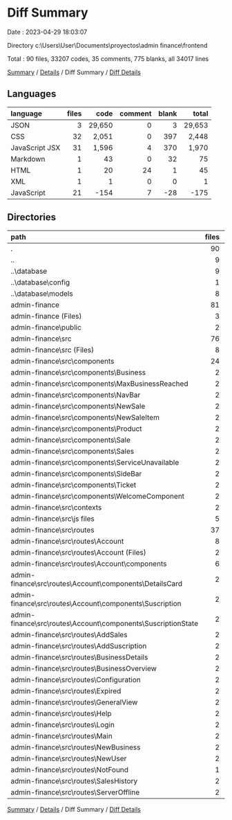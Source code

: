 # Diff Summary

Date : 2023-04-29 18:03:07

Directory c:\\Users\\User\\Documents\\proyectos\\admin finance\\frontend

Total : 90 files,  33207 codes, 35 comments, 775 blanks, all 34017 lines

[Summary](results.md) / [Details](details.md) / Diff Summary / [Diff Details](diff-details.md)

## Languages
| language | files | code | comment | blank | total |
| :--- | ---: | ---: | ---: | ---: | ---: |
| JSON | 3 | 29,650 | 0 | 3 | 29,653 |
| CSS | 32 | 2,051 | 0 | 397 | 2,448 |
| JavaScript JSX | 31 | 1,596 | 4 | 370 | 1,970 |
| Markdown | 1 | 43 | 0 | 32 | 75 |
| HTML | 1 | 20 | 24 | 1 | 45 |
| XML | 1 | 1 | 0 | 0 | 1 |
| JavaScript | 21 | -154 | 7 | -28 | -175 |

## Directories
| path | files | code | comment | blank | total |
| :--- | ---: | ---: | ---: | ---: | ---: |
| . | 90 | 33,207 | 35 | 775 | 34,017 |
| .. | 9 | -335 | 0 | -76 | -411 |
| ..\\database | 9 | -335 | 0 | -76 | -411 |
| ..\\database\\config | 1 | -23 | 0 | -1 | -24 |
| ..\\database\\models | 8 | -312 | 0 | -75 | -387 |
| admin-finance | 81 | 33,542 | 35 | 851 | 34,428 |
| admin-finance (Files) | 3 | 29,668 | 0 | 34 | 29,702 |
| admin-finance\\public | 2 | 45 | 24 | 2 | 71 |
| admin-finance\\src | 76 | 3,829 | 11 | 815 | 4,655 |
| admin-finance\\src (Files) | 8 | 162 | 7 | 24 | 193 |
| admin-finance\\src\\components | 24 | 803 | 0 | 191 | 994 |
| admin-finance\\src\\components\\Business | 2 | 135 | 0 | 36 | 171 |
| admin-finance\\src\\components\\MaxBusinessReached | 2 | 11 | 0 | 2 | 13 |
| admin-finance\\src\\components\\NavBar | 2 | 179 | 0 | 46 | 225 |
| admin-finance\\src\\components\\NewSale | 2 | 79 | 0 | 16 | 95 |
| admin-finance\\src\\components\\NewSaleItem | 2 | 38 | 0 | 9 | 47 |
| admin-finance\\src\\components\\Product | 2 | 64 | 0 | 15 | 79 |
| admin-finance\\src\\components\\Sale | 2 | 68 | 0 | 11 | 79 |
| admin-finance\\src\\components\\Sales | 2 | 28 | 0 | 7 | 35 |
| admin-finance\\src\\components\\ServiceUnavailable | 2 | 12 | 0 | 5 | 17 |
| admin-finance\\src\\components\\SideBar | 2 | 72 | 0 | 12 | 84 |
| admin-finance\\src\\components\\Ticket | 2 | 13 | 0 | 6 | 19 |
| admin-finance\\src\\components\\WelcomeComponent | 2 | 104 | 0 | 26 | 130 |
| admin-finance\\src\\contexts | 2 | 6 | 0 | 9 | 15 |
| admin-finance\\src\\js files | 5 | 62 | 0 | 24 | 86 |
| admin-finance\\src\\routes | 37 | 2,796 | 4 | 567 | 3,367 |
| admin-finance\\src\\routes\\Account | 8 | 248 | 0 | 39 | 287 |
| admin-finance\\src\\routes\\Account (Files) | 2 | 72 | 0 | 11 | 83 |
| admin-finance\\src\\routes\\Account\\components | 6 | 176 | 0 | 28 | 204 |
| admin-finance\\src\\routes\\Account\\components\\DetailsCard | 2 | 51 | 0 | 7 | 58 |
| admin-finance\\src\\routes\\Account\\components\\Suscription | 2 | 66 | 0 | 10 | 76 |
| admin-finance\\src\\routes\\Account\\components\\SuscriptionState | 2 | 59 | 0 | 11 | 70 |
| admin-finance\\src\\routes\\AddSales | 2 | 317 | 0 | 75 | 392 |
| admin-finance\\src\\routes\\AddSuscription | 2 | 117 | 4 | 22 | 143 |
| admin-finance\\src\\routes\\BusinessDetails | 2 | 265 | 0 | 69 | 334 |
| admin-finance\\src\\routes\\BusinessOverview | 2 | 567 | 0 | 93 | 660 |
| admin-finance\\src\\routes\\Configuration | 2 | 34 | 0 | 5 | 39 |
| admin-finance\\src\\routes\\Expired | 2 | 31 | 0 | 7 | 38 |
| admin-finance\\src\\routes\\GeneralView | 2 | 329 | 0 | 63 | 392 |
| admin-finance\\src\\routes\\Help | 2 | 27 | 0 | 3 | 30 |
| admin-finance\\src\\routes\\Login | 2 | 187 | 0 | 56 | 243 |
| admin-finance\\src\\routes\\Main | 2 | 103 | 0 | 22 | 125 |
| admin-finance\\src\\routes\\NewBusiness | 2 | 172 | 0 | 33 | 205 |
| admin-finance\\src\\routes\\NewUser | 2 | 277 | 0 | 56 | 333 |
| admin-finance\\src\\routes\\NotFound | 1 | 10 | 0 | 6 | 16 |
| admin-finance\\src\\routes\\SalesHistory | 2 | 97 | 0 | 14 | 111 |
| admin-finance\\src\\routes\\ServerOffline | 2 | 15 | 0 | 4 | 19 |

[Summary](results.md) / [Details](details.md) / Diff Summary / [Diff Details](diff-details.md)